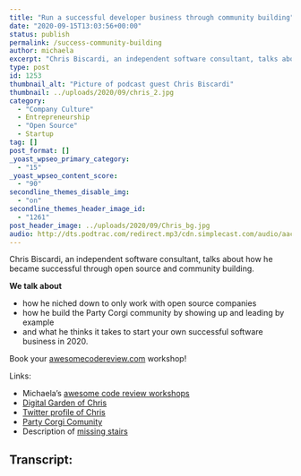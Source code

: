 ```yaml
---
title: "Run a successful developer business through community building"
date: "2020-09-15T13:03:56+00:00"
status: publish
permalink: /success-community-building
author: michaela
excerpt: "Chris Biscardi, an independent software consultant, talks about how he became successful through open source and community building."
type: post
id: 1253
thumbnail_alt: "Picture of podcast guest Chris Biscardi"
thumbnail: ../uploads/2020/09/chris_2.jpg
category:
  - "Company Culture"
  - Entrepreneurship
  - "Open Source"
  - Startup
tag: []
post_format: []
_yoast_wpseo_primary_category:
  - "15"
_yoast_wpseo_content_score:
  - "90"
secondline_themes_disable_img:
  - "on"
secondline_themes_header_image_id:
  - "1261"
post_header_image: ../uploads/2020/09/Chris_bg.jpg
audio: http://dts.podtrac.com/redirect.mp3/cdn.simplecast.com/audio/aaca90/aaca909a-e34f-49ae-a86f-f59e4fa807f0/41c24b31-bdef-4ddf-8dd8-29e7fb547e0e/chris-biscardi-ready_tc.mp3
---
```


Chris Biscardi, an independent software consultant, talks about how he became successful through open source and community building.

**We talk about**

- how he niched down to only work with open source companies
- how he build the Party Corgi community by showing up and leading by example
- and what he thinks it takes to start your own successful software business in 2020.

<div class="sponsorship">
Book your <a href="https://www.michaelagreiler.com/workshops">awesomecodereview.com</a> workshop!
</div>

Links:

- Michaela’s [awesome code review workshops](http://www.awesomecodereviews.com)
- [Digital Garden of Chris](https://www.christopherbiscardi.com/)
- [Twitter profile of Chris](https://twitter.com/chrisbiscardi)
- [Party Corgi Comunity](https://www.partycorgi.com/)
- Description of [missing stairs](https://en.wikipedia.org/wiki/Missing_stair)


## Transcript:
